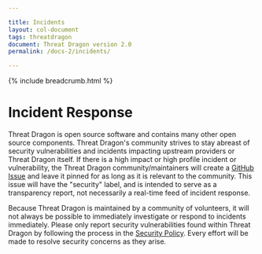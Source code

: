 ```yaml
---

title: Incidents
layout: col-document
tags: threatdragon
document: Threat Dragon version 2.0
permalink: /docs-2/incidents/

---
```


{% include breadcrumb.html %}
# Incident Response
Threat Dragon is open source software and contains many other open source components.
Threat Dragon's community strives to stay abreast of security vulnerabilities and incidents impacting upstream providers or Threat Dragon itself.
If there is a high impact or high profile incident or vulnerability,
the Threat Dragon community/maintainers will create a [GitHub Issue](https://www.github.com/owasp/threat-dragon/issues)
and leave it pinned for as long as it is relevant to the community.
This issue will have the "security" label, and is intended to serve as a transparency report,
not necessarily a real-time feed of incident response. 

Because Threat Dragon is maintained by a community of volunteers,
it will not always be possible to immediately investigate or respond to incidents immediately.
Please only report security vulnerabilities found within Threat Dragon by following the process in
the [Security Policy](https://github.com/OWASP/threat-dragon/blob/main/security.md).
Every effort will be made to resolve security concerns as they arise.
